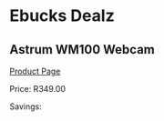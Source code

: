 
# Ebucks Dealz
## Astrum WM100 Webcam
[Product Page](https://www.ebucks.com/web/shop/productSelected.do?prodId=1231369077&catId=1233326260)

Price: R349.00

Savings: 


	